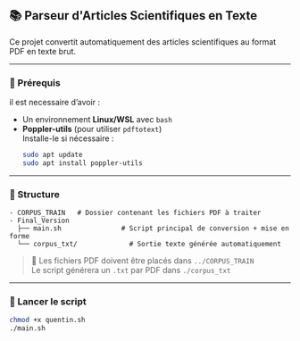 ## 📚 Parseur d'Articles Scientifiques en Texte

Ce projet convertit automatiquement des articles scientifiques au format PDF en texte brut.

---

### 🧰 Prérequis

il est necessaire d’avoir :

- Un environnement **Linux/WSL** avec `bash`  
- **Poppler-utils** (pour utiliser `pdftotext`)  
  Installe-le si nécessaire :
  ```bash
  sudo apt update
  sudo apt install poppler-utils
  ```

---

### 📁 Structure

```
- CORPUS_TRAIN   # Dossier contenant les fichiers PDF à traiter
- Final_Version
  ├── main.sh               # Script principal de conversion + mise en forme
  └── corpus_txt/             # Sortie texte générée automatiquement
```

> 📌 Les fichiers PDF doivent être placés dans `../CORPUS_TRAIN`  
> Le script générera un `.txt` par PDF dans `./corpus_txt`

---

### 🚀 Lancer le script

```bash
chmod +x quentin.sh
./main.sh
```